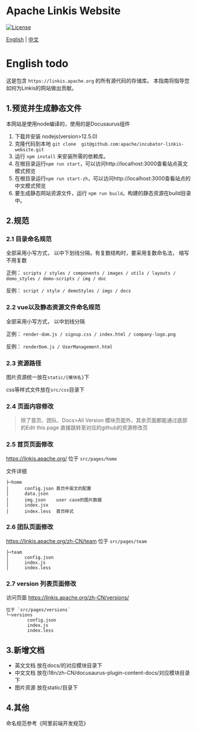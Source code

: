 # Apache Linkis Website
[![License](https://img.shields.io/badge/license-Apache%202-4EB1BA.svg)](https://www.apache.org/licenses/LICENSE-2.0.html)

[English](README.md) | [中文](README_ZH.md)

# English todo  

这是包含 `https://linkis.apache.org` 的所有源代码的存储库。
本指南将指导您如何为Linkis的网站做出贡献。

## 1.预览并生成静态文件

本网站是使用node编译的，使用的是Docusaurus组件

1. 下载并安装 nodejs(version>12.5.0)
2. 克隆代码到本地 `git clone  git@github.com:apache/incubator-linkis-website.git`
2. 运行 `npm install` 来安装所需的依赖库。
3. 在根目录运行`npm run start`，可以访问http://localhost:3000查看站点英文模式预览
4. 在根目录运行`npm run start-zh`，可以访问http://localhost:3000查看站点的中文模式预览
5. 要生成静态网站资源文件，运行 `npm run build`。构建的静态资源在build目录中。


## 2.规范

### 2.1 目录命名规范

全部采用小写方式， 以中下划线分隔，有复数结构时，要采用复数命名法， 缩写不用复数

正例： `scripts / styles / components / images / utils / layouts / demo_styles / demo-scripts / img / doc`

反例： `script / style / demoStyles / imgs / docs`

### 2.2 vue以及静态资源文件命名规范

全部采用小写方式， 以中划线分隔

正例： `render-dom.js / signup.css / index.html / company-logo.png`

反例： `renderDom.js / UserManagement.html`

### 2.3 资源路径 

图片资源统一放在`static/{模块名}`下

css等样式文件放在`src/css`目录下

### 2.4 页面内容修改 
> 除了首页、团队、Docs>All Version 模块页面外，其余页面都能通过底部的Edit this page 直接跳转至对应的github的资源修改页

### 2.5 首页页面修改
https://linkis.apache.org/
位于 `src/pages/home`

文件详细
```
├─home
│      config.json 首页中英文的配置
│      data.json    
│      img.json    user case的图片数据
│      index.jsx   
│      index.less  首页样式
```
### 2.6 团队页面修改
https://linkis.apache.org/zh-CN/team
位于 `src/pages/team`
```
├─team
│      config.json
│      index.js
│      index.less
```

### 2.7 version 列表页面修改
访问页面  https://linkis.apache.org/zh-CN/versions/
```
位于 `src/pages/versions`
└─versions
        config.json
        index.js
        index.less
```
## 3.新增文档 

- 英文文档 放在docs/的对应模块目录下 
- 中文文档 放在i18n/zh-CN/docusaurus-plugin-content-docs/对应模块目录下 
- 图片资源 放在static/目录下
 
## 4.其他 
命名规范参考《阿里前端开发规范》
